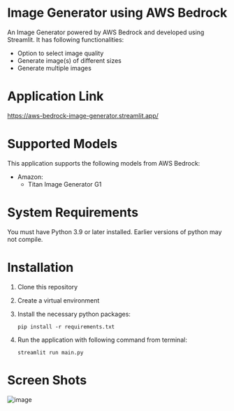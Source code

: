 # Image Generator using AWS Bedrock
An Image Generator powered by AWS Bedrock and developed using Streamlit. It has following functionalities:
* Option to select image quality
* Generate image(s) of different sizes
* Generate multiple images

# Application Link
https://aws-bedrock-image-generator.streamlit.app/

# Supported Models
This application supports the following models from AWS Bedrock:
* Amazon:
  * Titan Image Generator G1

# System Requirements
You must have Python 3.9 or later installed. Earlier versions of python may not compile.

# Installation
1.  Clone this repository
2. Create a virtual environment
3. Install the necessary python packages:

   `pip install -r requirements.txt`
5. Run the application with following command from terminal:

   `streamlit run main.py`

# Screen Shots
![image](https://github.com/mzeeshanaltaf/aws-bedrock-image-generator/assets/154883001/74956e0e-33e6-485a-b5fb-70a01ad97655)




